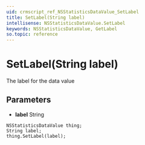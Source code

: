 ```yaml
---
uid: crmscript_ref_NSStatisticsDataValue_SetLabel
title: SetLabel(String label)
intellisense: NSStatisticsDataValue.SetLabel
keywords: NSStatisticsDataValue, GetLabel
so.topic: reference
---
```


# SetLabel(String label)

The label for the data value

## Parameters

* **label** String

```crmscript
NSStatisticsDataValue thing;
String label;
thing.SetLabel(label);
```

